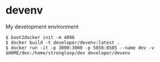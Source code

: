 # devenv
My development environment

    $ boot2docker init -m 4096  
    $ docker build -t developer/devenv:latest .  
    $ docker run -it -p 3000:3000 -p 5858:8585 --name dev -v $HOME/dev:/home/strongloop/dev developer/devenv  
